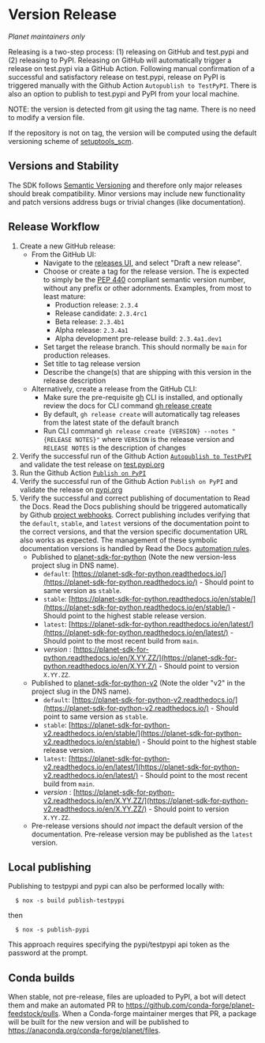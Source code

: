 # Version Release

*Planet maintainers only*

Releasing is a two-step process: (1) releasing on GitHub and test.pypi and (2) releasing to PyPI. Releasing on GitHub will automatically trigger a release on test.pypi via a GitHub Action. Following manual confirmation of a successful and satisfactory release on test.pypi, release on PyPI is triggered manually with the Github Action `Autopublish to TestPyPI`. There is also an option to publish to test.pypi and PyPI from your local machine.

NOTE: the version is detected from git using the tag name. There is no need to modify a version file.

If the repository is not on tag, the version will be computed using the default versioning scheme of [setuptools_scm](https://setuptools-scm.readthedocs.io/en/latest/usage/#default-versioning-scheme).

## Versions and Stability

The SDK follows [Semantic Versioning](https://semver.org/spec/v2.0.0.html) and therefore only major releases should break compatibility. Minor versions may include new functionality and patch versions address bugs or trivial changes (like documentation).

## Release Workflow

1. Create a new GitHub release:
   * From the GitHub UI:
     * Navigate to the [releases UI](https://github.com/planetlabs/planet-client-python/releases), and select "Draft a new release".
     * Choose or create a tag for the release version.  The is expected to simply be the [PEP 440](https://peps.python.org/pep-0440/)
       compliant semantic version number, without any prefix or other adornments.  Examples, from most to least mature:
       * Production release: `2.3.4`
       * Release candidate: `2.3.4rc1`
       * Beta release: `2.3.4b1`
       * Alpha release: `2.3.4a1`
       * Alpha development pre-release build: `2.3.4a1.dev1`
     * Set target the release branch.  This should normally be `main` for production releases.
     * Set title to tag release version
     * Describe the change(s) that are shipping with this version in the release description
   * Alternatively, create a release from the GitHub CLI:
     * Make sure the pre-requisite [gh](https://cli.github.com/manual/gh) CLI is installed, and optionally review the docs for CLI command [gh release create](https://cli.github.com/manual/gh_release_create)
     * By default, `gh release create` will automatically tag releases from the latest state of the default branch
     * Run CLI command `gh release create {VERSION} --notes "{RELEASE NOTES}"` where `VERSION` is the release version and `RELEASE NOTES` is the description of changes
2. Verify the successful run of the Github Action [`Autopublish to TestPyPI`](https://github.com/planetlabs/planet-client-python/actions/workflows/autopublish-testpypi.yml) and validate the test release on [test.pypi.org](https://test.pypi.org/project/planet/)
3. Run the Github Action [`Publish on PyPI`](https://github.com/planetlabs/planet-client-python/actions/workflows/publish-pypi.yml)
4. Verify the successful run of the Github Action `Publish on PyPI` and validate the release on [pypi.org](https://pypi.org/project/planet/)
5. Verify the successful and correct publishing of documentation to Read the Docs.
   Read the Docs publishing should be triggered automatically by Github
   [project webhooks](https://github.com/planetlabs/planet-client-python/settings/hooks).
   Correct publishing includes verifying that the `default`, `stable`, and `latest`
   versions of the documentation point to the correct versions, and that the version
   specific documentation URL also works as expected.  The management of these
   symbolic documentation versions is handled by Read the Docs
   [automation rules](https://app.readthedocs.org/dashboard/planet-sdk-for-python/rules/).
   * Published to [planet-sdk-for-python](https://planet-sdk-for-python.readthedocs.io/en/latest/) (Note the new version-less project slug in DNS name).
     * `default`: [https://planet-sdk-for-python.readthedocs.io/](https://planet-sdk-for-python.readthedocs.io/) - Should point to same version as `stable`.
     * `stable`: [https://planet-sdk-for-python.readthedocs.io/en/stable/](https://planet-sdk-for-python.readthedocs.io/en/stable/) - Should point to the highest stable release version.
     * `latest`: [https://planet-sdk-for-python.readthedocs.io/en/latest/](https://planet-sdk-for-python.readthedocs.io/en/latest/) - Should point to the most recent build from `main`.
     * _version_ : [https://planet-sdk-for-python.readthedocs.io/en/X.YY.ZZ/](https://planet-sdk-for-python.readthedocs.io/en/X.YY.Z/) - Should point to version `X.YY.ZZ`.
   * Published to [planet-sdk-for-python-v2](https://planet-sdk-for-python-v2.readthedocs.io/en/latest/) (Note the older "v2" in the project slug in the DNS name).
     * `default`: [https://planet-sdk-for-python-v2.readthedocs.io/](https://planet-sdk-for-python-v2.readthedocs.io/) - Should point to same version as `stable`.
     * `stable`: [https://planet-sdk-for-python-v2.readthedocs.io/en/stable/](https://planet-sdk-for-python-v2.readthedocs.io/en/stable/) - Should point to the highest stable release version.
     * `latest`: [https://planet-sdk-for-python-v2.readthedocs.io/en/latest/](https://planet-sdk-for-python-v2.readthedocs.io/en/latest/) - Should point to the most recent build from `main`.
     * _version_ : [https://planet-sdk-for-python-v2.readthedocs.io/en/X.YY.ZZ/](https://planet-sdk-for-python-v2.readthedocs.io/en/X.YY.ZZ/) - Should point to version `X.YY.ZZ`.
   * Pre-release versions should _not_ impact the default version of the documentation. Pre-release version may be published as the `latest` version.


## Local publishing

Publishing to testpypi and pypi can also be performed locally with:

```console
  $ nox -s build publish-testpypi
```
then
```console
  $ nox -s publish-pypi
```

This approach requires specifying the pypi/testpypi api token as the password at the prompt.


## Conda builds

When stable, not pre-release, files are uploaded to PyPI, a bot will detect them and make an automated PR to https://github.com/conda-forge/planet-feedstock/pulls. When a Conda-forge maintainer merges that PR, a package will be built for the new version and will be published to https://anaconda.org/conda-forge/planet/files.
